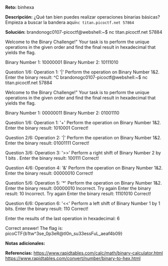 **Reto:** binhexa

**Descripción:**
¿Qué tan bien puedes realizar operaciones binarias básicas?Empieza a buscar la bandera aquí`nc titan.picoctf.net 57864`

**Solución:**
brandonogc0107-picoctf@webshell:~$ nc titan.picoctf.net 57884

Welcome to the Binary Challenge!"
Your task is to perform the unique operations in the given order and find the final result in hexadecimal that yields the flag.

Binary Number 1: 10000001
Binary Number 2: 10111010


Question 1/6:
Operation 1: '|'
Perform the operation on Binary Number 1&2.
Enter the binary result: ^C
brandonogc0107-picoctf@webshell:~$ nc titan.picoctf.net 57884

Welcome to the Binary Challenge!"
Your task is to perform the unique operations in the given order and find the final result in hexadecimal that yields the flag.

Binary Number 1: 00000011
Binary Number 2: 01001110


Question 1/6:
Operation 1: '+'
Perform the operation on Binary Number 1&2.
Enter the binary result: 1010001
Correct!

Question 2/6:
Operation 2: '|'
Perform the operation on Binary Number 1&2.
Enter the binary result: 01001111
Correct!

Question 3/6:
Operation 3: '>>'
Perform a right shift of Binary Number 2 by 1 bits .
Enter the binary result: 100111
Correct!

Question 4/6:
Operation 4: '&'
Perform the operation on Binary Number 1&2.
Enter the binary result: 00000010
Correct!

Question 5/6:
Operation 5: '*'
Perform the operation on Binary Number 1&2.
Enter the binary result: 00000010
Incorrect. Try again
Enter the binary result: 10
Incorrect. Try again
Enter the binary result: 11101010
Correct!

Question 6/6:
Operation 6: '<<'
Perform a left shift of Binary Number 1 by 1 bits.
Enter the binary result: 110
Correct!

Enter the results of the last operation in hexadecimal: 6

Correct answer!
The flag is: picoCTF{b1tw^3se_0p3eR@tI0n_su33essFuL_aeaf4b09}

**Notas adicionales:**

**Referencias:** 
https://www.rapidtables.com/calc/math/binary-calculator.html
https://www.rapidtables.com/convert/number/binary-to-hex.html